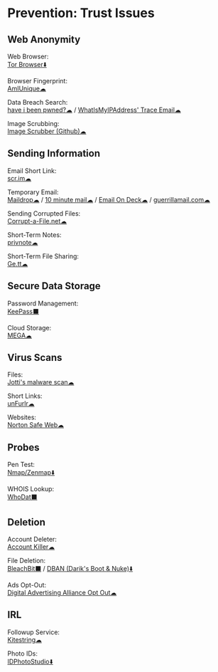 # Prevention: Trust Issues

## Web Anonymity

Web Browser:  
	[Tor Browser⬇️](https://www.torproject.org/)

Browser Fingerprint:  
	[AmIUnique☁](https://amiunique.org/)

Data Breach Search:  
	[have i been pwned?☁](https://haveibeenpwned.com/) / 
	[WhatIsMyIPAddress' Trace Email☁](https://whatismyipaddress.com/trace-email)

Image Scrubbing:  
	[Image Scrubber (Github)☁](https://everestpipkin.github.io/image-scrubber/)

## Sending Information

Email Short Link:  
	[scr.im☁](http://scr.im/)

Temporary Email:  
	[Maildrop☁](https://maildrop.cc/) / 
	[10 minute mail☁](https://10minutemail.com/) / 
	[Email On Deck☁](https://www.emailondeck.com/) / 
	[guerrillamail.com☁](https://www.guerrillamail.com/)

Sending Corrupted Files:  
	[Corrupt-a-File.net☁](https://corrupt-a-file.net/)

Short-Term Notes:  
	[privnote☁](https://privnote.com/)

Short-Term File Sharing:  
	[Ge.tt☁](http://ge.tt/)

## Secure Data Storage

Password Management:  
	[KeePass⬛](https://keepass.info/)

Cloud Storage:  
	[MEGA☁](https://mega.nz/)

## Virus Scans

Files:  
	[Jotti's malware scan☁](https://virusscan.jotti.org/)

Short Links:  
	[unFurlr☁](https://unfurlr.com/)

Websites:  
	[Norton Safe Web☁](https://safeweb.norton.com/)

## Probes

Pen Test:  
	[Nmap/Zenmap⬇️](https://nmap.org/)

WHOIS Lookup:  
	[WhoDat⬛](https://portableapps.com/apps/utilities/whodat-portable)

## Deletion

Account Deleter:  
	[Account Killer☁](https://www.accountkiller.com/en/popular)

File Deletion:  
	[BleachBit⬛](https://www.bleachbit.org/) / 
	[DBAN (Darik's Boot & Nuke)⬇️](https://dban.org/)

Ads Opt-Out:  
	[Digital Advertising Alliance Opt Out☁](http://www.aboutads.info/choices/)

## IRL

Followup Service:  
	[Kitestring☁](https://www.kitestring.io/)

Photo IDs:  
	[IDPhotoStudio⬇️](https://kcsoftwares.com/?idps)
